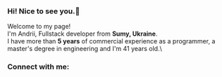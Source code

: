 ### Hi! Nice to see you.👋

Welcome to my page!\
I'm Andrii, Fullstack developer from  **Sumy, Ukraine**.\
I have more than **5 years** of commercial experience as a programmer, a master's degree in engineering and I'm 41 years old.\

### Connect with me:
